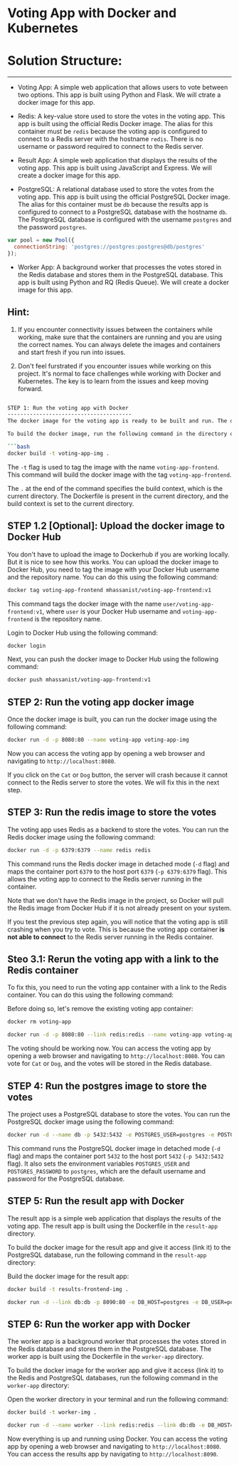 # Voting App with Docker and Kubernetes 

# Solution Structure:
---------------------
- Voting App: A simple web application that allows users to vote between two options. This app is built using Python and Flask. We will ctrate a docker image for this app.

- Redis: A key-value store used to store the votes in the voting app. This app is built using the official Redis Docker image. The alias for this container must be `redis` because the voting app is configured to connect to a Redis server with the hostname `redis`. There is no username or password required to connect to the Redis server.

- Result App: A simple web application that displays the results of the voting app. This app is built using JavaScript and Express. We will create a docker image for this app.


- PostgreSQL: A relational database used to store the votes from the voting app. This app is built using the official PostgreSQL Docker image. The alias for this container must be `db` because the results app is configured to connect to a PostgreSQL database with the hostname `db`. The PostgreSQL database is configured with the username `postgres` and the password `postgres`.


```javascript
var pool = new Pool({
  connectionString: 'postgres://postgres:postgres@db/postgres'
});
```

- Worker App: A background worker that processes the votes stored in the Redis database and stores them in the PostgreSQL database. This app is built using Python and RQ (Redis Queue). We will create a docker image for this app.

## Hint:
1. If you encounter connectivity issues between the containers while working, make sure that the containers are running and you are using the correct names. You can always delete the images and containers and start fresh if you run into issues.

2. Don't feel furstrated if you encounter issues while working on this project. It's normal to face challenges while working with Docker and Kubernetes. The key is to learn from the issues and keep moving forward.


```bash

STEP 1: Run the voting app with Docker
---------------------------------------
The docker image for the voting app is ready to be built and run. The docker image is built using the Dockerfile in the root directory of the project. The Dockerfile contains the instructions to build the docker image.

To build the docker image, run the following command in the directory of the project where the Dockerfile is present (`vote-app-frontend` in our case).

```bash
docker build -t voting-app-img .
```

The `-t` flag is used to tag the image with the name `voting-app-frontend`. This command will build the docker image with the tag `voting-app-frontend`.

The `.` at the end of the command specifies the build context, which is the current directory. The Dockerfile is present in the current directory, and the build context is set to the current directory.

STEP 1.2 [Optional]: Upload the docker image to Docker Hub
-----------------------------------------------
You don't have to upload the image to Dockerhub if you are working locally. But it is nice to see how this works. You can upload the docker image to Docker Hub, you need to tag the image with your Docker Hub username and the repository name. You can do this using the following command:

```bash
docker tag voting-app-frontend mhassanist/voting-app-frontend:v1
```

This command tags the docker image with the name `user/voting-app-frontend:v1`, where `user` is your Docker Hub username and `voting-app-frontend` is the repository name.

Login to Docker Hub using the following command:

```bash
docker login
```

Next, you can push the docker image to Docker Hub using the following command:

```bash
docker push mhassanist/voting-app-frontend:v1
```

STEP 2: Run the voting app docker image
----------------------------------------
Once the docker image is built, you can run the docker image using the following command:

```bash
docker run -d -p 8080:80 --name voting-app voting-app-img
```

Now you can access the voting app by opening a web browser and navigating to `http://localhost:8080`.

If you click on the `Cat` or `Dog` button, the server will crash because it cannot connect to the Redis server to store the votes. We will fix this in the next step.


STEP 3: Run the redis image to store the votes
----------------------------------------------
The voting app uses Redis as a backend to store the votes. You can run the Redis docker image using the following command:

```bash
docker run -d -p 6379:6379 --name redis redis
```


This command runs the Redis docker image in detached mode (`-d` flag) and maps the container port `6379` to the host port `6379` (`-p 6379:6379` flag). This allows the voting app to connect to the Redis server running in the container. 

Note that we don't have the Redis image in the project, so Docker will pull the Redis image from Docker Hub if it is not already present on your system.

If you test the previous step again, you will notice that the voting app is still crashing when you try to vote. This is because the voting app container **is not able to connect** to the Redis server running in the Redis container.

Steo 3.1: Rerun the voting app with a link to the Redis container
---------------------------------------------------------------------------

To fix this, you need to run the voting app container with a link to the Redis container. You can do this using the following command:

Before doing so, let's remove the existing voting app container:

```bash
docker rm voting-app
```

```bash
docker run -d -p 8080:80 --link redis:redis --name voting-app voting-app-img
```

The voting should be working now. You can access the voting app by opening a web browser and navigating to `http://localhost:8080`. You can vote for `Cat` or `Dog`, and the votes will be stored in the Redis database.

STEP 4: Run the postgres image to store the votes
------------------------------------------------
The project uses a PostgreSQL database to store the votes. You can run the PostgreSQL docker image using the following command:

```bash
docker run -d --name db -p 5432:5432 -e POSTGRES_USER=postgres -e POSTGRES_PASSWORD=postgres postgres
```

This command runs the PostgreSQL docker image in detached mode (`-d` flag) and maps the container port `5432` to the host port `5432` (`-p 5432:5432` flag). It also sets the environment variables `POSTGRES_USER` and `POSTGRES_PASSWORD` to `postgres`, which are the default username and password for the PostgreSQL database.

STEP 5: Run the result app with Docker
---------------------------------------
The result app is a simple web application that displays the results of the voting app. The result app is built using the Dockerfile in the `result-app` directory.

To build the docker image for the result app and give it access (link it) to the PostgreSQL database, run the following command in the `result-app` directory:

Build the docker image for the result app:
```bash
docker build -t results-frontend-img .
```

```bash
docker run -d --link db:db -p 8090:80 -e DB_HOST=postgres -e DB_USER=postgres -e DB_PASSWORD=postgres --name results-frontend results-frontend-img

```

STEP 6: Run the worker app with Docker
---------------------------------------
The worker app is a background worker that processes the votes stored in the Redis database and stores them in the PostgreSQL database. The worker app is built using the Dockerfile in the `worker-app` directory.

To build the docker image for the worker app and give it access (link it) to the Redis and PostgreSQL databases, run the following command in the `worker-app` directory:

Open the worker directory in your terminal and run the following command:

```bash
docker build -t worker-img .
```

```bash
docker run -d --name worker --link redis:redis --link db:db -e DB_HOST=postgres -e REDIS_HOST=redis worker-img
```


Now everything is up and running using Docker. You can access the voting app by opening a web browser and navigating to `http://localhost:8080`. You can access the results app by navigating to `http://localhost:8090`.